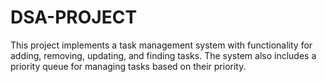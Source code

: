 # DSA-PROJECT
This project implements a task management system with functionality for adding, removing, updating, and finding tasks. The system also includes a priority queue for managing tasks based on their priority.
